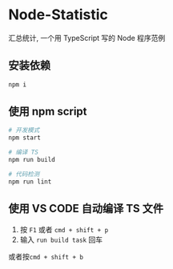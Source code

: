 # Node-Statistic

汇总统计, 一个用 TypeScript 写的 Node 程序范例

## 安装依赖

```bash
npm i
```

## 使用 npm script

```bash
# 开发模式
npm start

# 编译 TS
npm run build

# 代码检测
npm run lint


```

## 使用  VS CODE 自动编译 TS 文件

1. 按 `F1` 或者 `cmd + shift + p`
2. 输入 `run build task` 回车

或者按`cmd + shift + b`

